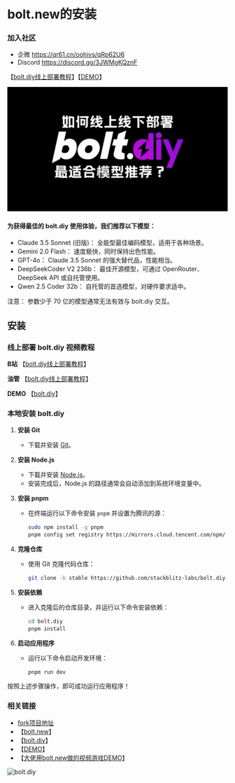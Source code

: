 # bolt.new的安装

### 加入社区

- 企微  https://qr61.cn/oohivs/qRp62U6
- Discord https://discord.gg/3JWMgKQznF

【[bolt.diy线上部署教程](https://www.bilibili.com/video/BV1xHCgYDET4/)】【[DEMO](https://bolt.remix.us.kg/)】

![bolt.diy](../assets/others/36.jpg)

#### 为获得最佳的 bolt.diy 使用体验，我们推荐以下模型：

- Claude 3.5 Sonnet (旧版)： 全能型最佳编码模型，适用于各种场景。
- Gemini 2.0 Flash： 速度极快，同时保持出色性能。
- GPT-4o： Claude 3.5 Sonnet 的强大替代品，性能相当。
- DeepSeekCoder V2 236b： 最佳开源模型，可通过 OpenRouter、DeepSeek API 或自托管使用。
- Qwen 2.5 Coder 32b： 自托管的首选模型，对硬件要求适中。

注意： 参数少于 70 亿的模型通常无法有效与 bolt.diy 交互。


## 安装

### 线上部署 bolt.diy 视频教程

**B站** 【[bolt.diy线上部署教程](https://www.bilibili.com/video/BV1xHCgYDET4/)】

**油管** 【[bolt.diy线上部署教程](https://youtu.be/EIAM20LJods/)】

**DEMO** 【[bolt.diy](https://bolt.remix.us.kg/)】

### 本地安装 bolt.diy

1. **安装 Git**  
   - 下载并安装 [Git](https://git-scm.com)。  

2. **安装 Node.js**  
   - 下载并安装 [Node.js](https://nodejs.org)。  
   - 安装完成后，Node.js 的路径通常会自动添加到系统环境变量中。

3. **安装 pnpm**  
   - 在终端运行以下命令安装 `pnpm` 并设置为腾讯的源：  
     ```bash
     sudo npm install -g pnpm
     pnpm config set registry https://mirrors.cloud.tencent.com/npm/
     ```

4. **克隆仓库**  
   - 使用 Git 克隆代码仓库：  
     ```bash
     git clone -b stable https://github.com/stackblitz-labs/bolt.diy
     ```

5. **安装依赖**  
   - 进入克隆后的仓库目录，并运行以下命令安装依赖：  
     ```bash
     cd bolt.diy
     pnpm install
     ```

6. **启动应用程序**  
   - 运行以下命令启动开发环境：  
     ```bash
     pnpm run dev
     ```

按照上述步骤操作，即可成功运行应用程序！

### 相关链接
-  [fork项目地址](https://github.com/aigem/bolt.diy)
- 【[bolt.new](https://bolt.new/)】
- 【[bolt.diy](https://bolt.diy/)】
- 【[DEMO](https://bolt.remix.us.kg/)】
- 【[大佬用bolt.new做的视频游戏DEMO](https://hand-lab.netlify.app/)】

![bolt.diy](../assets/others/36-1.jpg)
